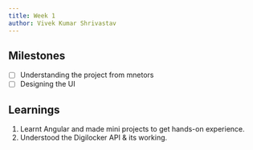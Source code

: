 ```yaml
---
title: Week 1
author: Vivek Kumar Shrivastav
---
```


## Milestones
- [ ] Understanding the project from mnetors
- [ ] Designing the UI

## Learnings

1.  Learnt Angular and made mini projects to get hands-on experience.
2.  Understood the Digilocker API & its working.
